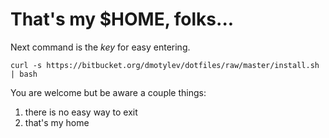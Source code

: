 # That's my $HOME, folks...

Next command is the *key* for easy entering.

	curl -s https://bitbucket.org/dmotylev/dotfiles/raw/master/install.sh | bash

You are welcome but be aware a couple things:

1. there is no easy way to exit
2. that's my home
